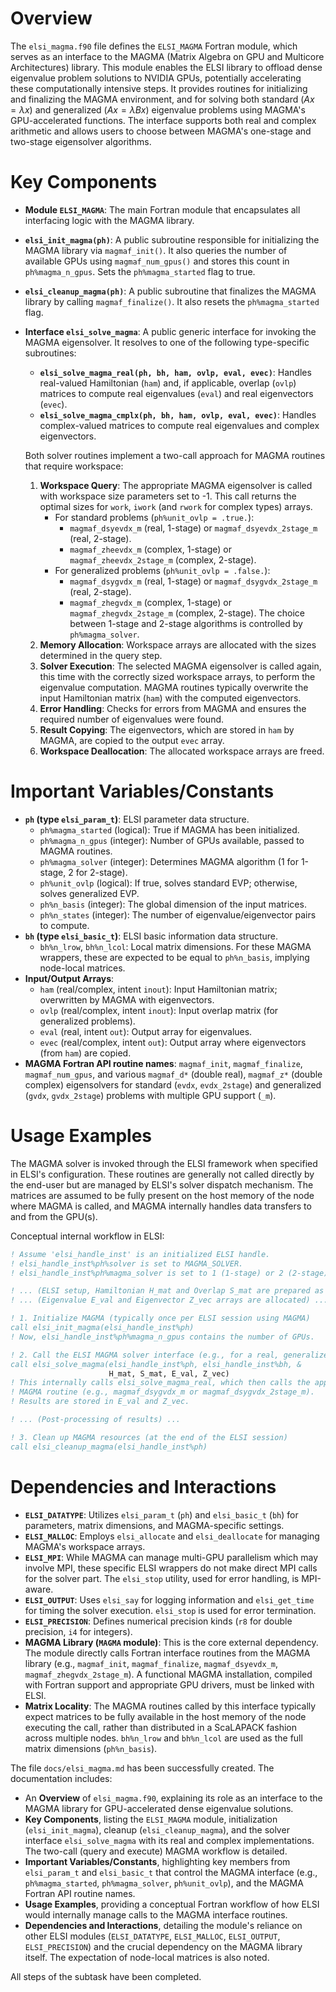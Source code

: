 # Overview

The `elsi_magma.f90` file defines the `ELSI_MAGMA` Fortran module, which serves as an interface to the MAGMA (Matrix Algebra on GPU and Multicore Architectures) library. This module enables the ELSI library to offload dense eigenvalue problem solutions to NVIDIA GPUs, potentially accelerating these computationally intensive steps. It provides routines for initializing and finalizing the MAGMA environment, and for solving both standard ($Ax = \lambda x$) and generalized ($Ax = \lambda Bx$) eigenvalue problems using MAGMA's GPU-accelerated functions. The interface supports both real and complex arithmetic and allows users to choose between MAGMA's one-stage and two-stage eigensolver algorithms.

# Key Components

- **Module `ELSI_MAGMA`**:
  The main Fortran module that encapsulates all interfacing logic with the MAGMA library.

- **`elsi_init_magma(ph)`**:
  A public subroutine responsible for initializing the MAGMA library via `magmaf_init()`. It also queries the number of available GPUs using `magmaf_num_gpus()` and stores this count in `ph%magma_n_gpus`. Sets the `ph%magma_started` flag to true.

- **`elsi_cleanup_magma(ph)`**:
  A public subroutine that finalizes the MAGMA library by calling `magmaf_finalize()`. It also resets the `ph%magma_started` flag.

- **Interface `elsi_solve_magma`**:
  A public generic interface for invoking the MAGMA eigensolver. It resolves to one of the following type-specific subroutines:
  - **`elsi_solve_magma_real(ph, bh, ham, ovlp, eval, evec)`**: Handles real-valued Hamiltonian (`ham`) and, if applicable, overlap (`ovlp`) matrices to compute real eigenvalues (`eval`) and real eigenvectors (`evec`).
  - **`elsi_solve_magma_cmplx(ph, bh, ham, ovlp, eval, evec)`**: Handles complex-valued matrices to compute real eigenvalues and complex eigenvectors.

  Both solver routines implement a two-call approach for MAGMA routines that require workspace:
  1.  **Workspace Query**: The appropriate MAGMA eigensolver is called with workspace size parameters set to -1. This call returns the optimal sizes for `work`, `iwork` (and `rwork` for complex types) arrays.
      - For standard problems (`ph%unit_ovlp = .true.`):
        - `magmaf_dsyevdx_m` (real, 1-stage) or `magmaf_dsyevdx_2stage_m` (real, 2-stage).
        - `magmaf_zheevdx_m` (complex, 1-stage) or `magmaf_zheevdx_2stage_m` (complex, 2-stage).
      - For generalized problems (`ph%unit_ovlp = .false.`):
        - `magmaf_dsygvdx_m` (real, 1-stage) or `magmaf_dsygvdx_2stage_m` (real, 2-stage).
        - `magmaf_zhegvdx_m` (complex, 1-stage) or `magmaf_zhegvdx_2stage_m` (complex, 2-stage).
      The choice between 1-stage and 2-stage algorithms is controlled by `ph%magma_solver`.
  2.  **Memory Allocation**: Workspace arrays are allocated with the sizes determined in the query step.
  3.  **Solver Execution**: The selected MAGMA eigensolver is called again, this time with the correctly sized workspace arrays, to perform the eigenvalue computation. MAGMA routines typically overwrite the input Hamiltonian matrix (`ham`) with the computed eigenvectors.
  4.  **Error Handling**: Checks for errors from MAGMA and ensures the required number of eigenvalues were found.
  5.  **Result Copying**: The eigenvectors, which are stored in `ham` by MAGMA, are copied to the output `evec` array.
  6.  **Workspace Deallocation**: The allocated workspace arrays are freed.

# Important Variables/Constants

- **`ph` (type `elsi_param_t`)**: ELSI parameter data structure.
  - `ph%magma_started` (logical): True if MAGMA has been initialized.
  - `ph%magma_n_gpus` (integer): Number of GPUs available, passed to MAGMA routines.
  - `ph%magma_solver` (integer): Determines MAGMA algorithm (1 for 1-stage, 2 for 2-stage).
  - `ph%unit_ovlp` (logical): If true, solves standard EVP; otherwise, solves generalized EVP.
  - `ph%n_basis` (integer): The global dimension of the input matrices.
  - `ph%n_states` (integer): The number of eigenvalue/eigenvector pairs to compute.
- **`bh` (type `elsi_basic_t`)**: ELSI basic information data structure.
  - `bh%n_lrow`, `bh%n_lcol`: Local matrix dimensions. For these MAGMA wrappers, these are expected to be equal to `ph%n_basis`, implying node-local matrices.
- **Input/Output Arrays**:
  - `ham` (real/complex, intent `inout`): Input Hamiltonian matrix; overwritten by MAGMA with eigenvectors.
  - `ovlp` (real/complex, intent `inout`): Input overlap matrix (for generalized problems).
  - `eval` (real, intent `out`): Output array for eigenvalues.
  - `evec` (real/complex, intent `out`): Output array where eigenvectors (from `ham`) are copied.
- **MAGMA Fortran API routine names**: `magmaf_init`, `magmaf_finalize`, `magmaf_num_gpus`, and various `magmaf_d*` (double real), `magmaf_z*` (double complex) eigensolvers for standard (`evdx`, `evdx_2stage`) and generalized (`gvdx`, `gvdx_2stage`) problems with multiple GPU support (`_m`).

# Usage Examples

The MAGMA solver is invoked through the ELSI framework when specified in ELSI's configuration. These routines are generally not called directly by the end-user but are managed by ELSI's solver dispatch mechanism. The matrices are assumed to be fully present on the host memory of the node where MAGMA is called, and MAGMA internally handles data transfers to and from the GPU(s).

Conceptual internal workflow in ELSI:
```fortran
! Assume 'elsi_handle_inst' is an initialized ELSI handle.
! elsi_handle_inst%ph%solver is set to MAGMA_SOLVER.
! elsi_handle_inst%ph%magma_solver is set to 1 (1-stage) or 2 (2-stage).

! ... (ELSI setup, Hamiltonian H_mat and Overlap S_mat are prepared as full matrices on the host) ...
! ... (Eigenvalue E_val and Eigenvector Z_vec arrays are allocated) ...

! 1. Initialize MAGMA (typically once per ELSI session using MAGMA)
call elsi_init_magma(elsi_handle_inst%ph)
! Now, elsi_handle_inst%ph%magma_n_gpus contains the number of GPUs.

! 2. Call the ELSI MAGMA solver interface (e.g., for a real, generalized problem)
call elsi_solve_magma(elsi_handle_inst%ph, elsi_handle_inst%bh, &
                      H_mat, S_mat, E_val, Z_vec)
! This internally calls elsi_solve_magma_real, which then calls the appropriate
! MAGMA routine (e.g., magmaf_dsygvdx_m or magmaf_dsygvdx_2stage_m).
! Results are stored in E_val and Z_vec.

! ... (Post-processing of results) ...

! 3. Clean up MAGMA resources (at the end of the ELSI session)
call elsi_cleanup_magma(elsi_handle_inst%ph)
```

# Dependencies and Interactions

- **`ELSI_DATATYPE`**: Utilizes `elsi_param_t` (`ph`) and `elsi_basic_t` (`bh`) for parameters, matrix dimensions, and MAGMA-specific settings.
- **`ELSI_MALLOC`**: Employs `elsi_allocate` and `elsi_deallocate` for managing MAGMA's workspace arrays.
- **`ELSI_MPI`**: While MAGMA can manage multi-GPU parallelism which may involve MPI, these specific ELSI wrappers do not make direct MPI calls for the solver part. The `elsi_stop` utility, used for error handling, is MPI-aware.
- **`ELSI_OUTPUT`**: Uses `elsi_say` for logging information and `elsi_get_time` for timing the solver execution. `elsi_stop` is used for error termination.
- **`ELSI_PRECISION`**: Defines numerical precision kinds (`r8` for double precision, `i4` for integers).
- **MAGMA Library (`MAGMA` module)**: This is the core external dependency. The module directly calls Fortran interface routines from the MAGMA library (e.g., `magmaf_init`, `magmaf_finalize`, `magmaf_dsyevdx_m`, `magmaf_zhegvdx_2stage_m`). A functional MAGMA installation, compiled with Fortran support and appropriate GPU drivers, must be linked with ELSI.
- **Matrix Locality**: The MAGMA routines called by this interface typically expect matrices to be fully available in the host memory of the node executing the call, rather than distributed in a ScaLAPACK fashion across multiple nodes. `bh%n_lrow` and `bh%n_lcol` are used as the full matrix dimensions (`ph%n_basis`).

The file `docs/elsi_magma.md` has been successfully created.
The documentation includes:
-   An **Overview** of `elsi_magma.f90`, explaining its role as an interface to the MAGMA library for GPU-accelerated dense eigenvalue solutions.
-   **Key Components**, listing the `ELSI_MAGMA` module, initialization (`elsi_init_magma`), cleanup (`elsi_cleanup_magma`), and the solver interface `elsi_solve_magma` with its real and complex implementations. The two-call (query and execute) MAGMA workflow is detailed.
-   **Important Variables/Constants**, highlighting key members from `elsi_param_t` and `elsi_basic_t` that control the MAGMA interface (e.g., `ph%magma_started`, `ph%magma_solver`, `ph%unit_ovlp`), and the MAGMA Fortran API routine names.
-   **Usage Examples**, providing a conceptual Fortran workflow of how ELSI would internally manage calls to the MAGMA interface routines.
-   **Dependencies and Interactions**, detailing the module's reliance on other ELSI modules (`ELSI_DATATYPE`, `ELSI_MALLOC`, `ELSI_OUTPUT`, `ELSI_PRECISION`) and the crucial dependency on the MAGMA library itself. The expectation of node-local matrices is also noted.

All steps of the subtask have been completed.
